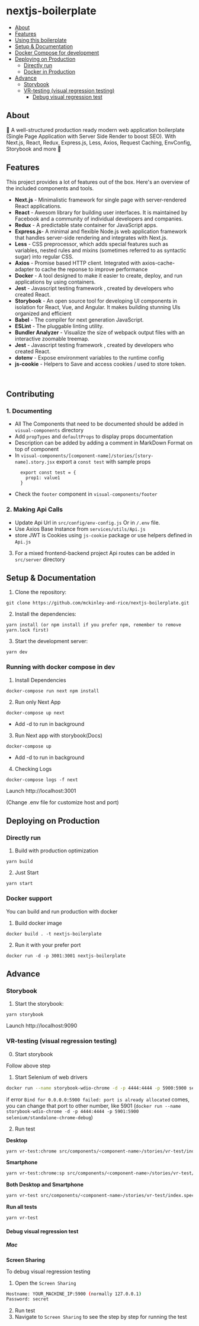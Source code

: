# nextjs-boilerplate

<!-- vscode-markdown-toc -->
* [About](#About)
* [Features](#Features)
* [Using this boilerplate](#Contributing)
* [Setup & Documentation](#SetupDocumentation)
* [Docker Compose for development](#DockerCompose)
* [Deploying on Production](#DeployingonProduction)
	* [Directly run](#Directlyrun)
	* [Docker in Production](#Dockersupport)
* [Advance](#Advance)
	* [Storybook](#Storybook)
	* [VR-testing (visual regression testing)](#VR-testingvisualregressiontesting)
		* [Debug visual regression test](#Debugvisualregressiontest)

## <a name='About'></a>About

🚀 A well-structured production ready modern web application boilerplate (Single Page Application with Server Side Render to boost SEO). With Next.js, React, Redux, Express.js, Less, Axios, Request Caching, EnvConfig, Storybook and more 🚀

## <a name='Features'></a>Features

This project provides a lot of features out of the box. Here's an overview of the included components and tools.

- **Next.js** - Minimalistic framework for single page with server-rendered React applications.
- **React** - Awesom library for building user interfaces. It is maintained by Facebook and a community of individual developers and companies.
- **Redux** - A predictable state container for JavaScript apps.
- **Express.js**- A minimal and flexible Node.js web application framework that handles server-side rendering and integrates with Next.js.
- **Less** - CSS preprocessor, which adds special features such as variables, nested rules and mixins (sometimes referred to as syntactic sugar) into regular CSS.
- **Axios** - Promise based HTTP client. Integrated with axios-cache-adapter to cache the reponse to improve performance
- **Docker** - A tool designed to make it easier to create, deploy, and run applications by using containers.
- **Jest** - Javascript testing framework , created by developers who created React.
- **Storybook** - An open source tool for developing UI components in isolation for React, Vue, and Angular. It makes building stunning UIs organized and efficient
- **Babel** - The compiler for next generation JavaScript.
- **ESLint** - The pluggable linting utility.
- **Bundler Analyzer** - Visualize the size of webpack output files with an interactive zoomable treemap.
- **Jest** - Javascript testing framework , created by developers who created React.
- **dotenv** - Expose environment variables to the runtime config
- **js-cookie** - Helpers to Save and access cookies / used to store token.

<br/>

## <a name='Contributing'></a>Contributing
### 1. Documenting

  - All The Components that need to be documented should be added in `visual-components` directory
  - Add `propTypes` and `defaultProps` to display props documentation
  - Description can be added by adding a comment in MarkDown Format on top of component
  - In `visual-components/[component-name]/stories/[story-name].story.jsx` export a `const test` with sample props
      ```
        export const test = {
          prop1: value1
        }
      ```
  - Check the `footer` component in `visual-components/footer`
  
### 2. Making Api Calls

  - Update Api Url in `src/config/env-config.js` Or in `/.env` file.
  - Use Axios Base Instance from `services/utils/Api.js`
  - store JWT is Cookies using `js-cookie` package or use helpers defined in `Api.js`

3. For a mixed frontend-backend project Api routes can be added in `src/server` directory

## <a name='SetupDocumentation'></a>Setup & Documentation

1. Clone the repository:

```
git clone https://github.com/mckinley-and-rice/nextjs-boilerplate.git
```

2. Install the dependencies:

```
yarn install (or npm install if you prefer npm, remember to remove yarn.lock first)
```

3. Start the development server:

```
yarn dev
```

### <a name='DockerCompose'></a>Running with docker compose in dev

1. Install Dependencies
```
docker-compose run next npm install
```

2. Run only Next App

```
docker-compose up next
```
- Add -d to run in background

3. Run Next app with storybook(Docs)

```
docker-compose up
```
- Add -d to run in background

4. Checking Logs
```
docker-compose logs -f next
```

Launch http://localhost:3001

(Change .env file for customize host and port)

## <a name='DeployingonProduction'></a>Deploying on Production

### <a name='Directlyrun'></a>Directly run

1. Build with production optimization

```
yarn build
```

2. Just Start

```
yarn start
```

### <a name='Dockersupport'></a>Docker support

You can build and run production with docker

1. Build docker image

```
docker build . -t nextjs-boilerplate
```

2. Run it with your prefer port

```
docker run -d -p 3001:3001 nextjs-boilerplate
```

## <a name='Advance'></a>Advance

### <a name='Storybook'></a>Storybook

1. Start the storybook:

```
yarn storybook
```

Launch http://localhost:9090

### <a name='VR-testingvisualregressiontesting'></a>VR-testing (visual regression testing)

0. Start storybook

Follow above step

1. Start Selenium of web drivers

```bash
docker run --name storybook-wdio-chrome -d -p 4444:4444 -p 5900:5900 selenium/standalone-chrome-debug
```

if error `Bind for 0.0.0.0:5900 failed: port is already allocated` comes, you can change that port to other number, like 5901 (`docker run --name storybook-wdio-chrome -d -p 4444:4444 -p 5901:5900 selenium/standalone-chrome-debug`)

2. Run test

**Desktop**

```bash
yarn vr-test:chrome src/components/<component-name>/stories/vr-test/index.spec.ts
```

**Smartphone**

```bash
yarn vr-test:chrome:sp src/components/<component-name>/stories/vr-test/index.spec.ts
```

**Both Desktop and Smartphone**

```bash
yarn vr-test src/components/<component-name>/stories/vr-test/index.spec.ts
```

**Run all tests**

```bash
yarn vr-test
```

#### <a name='Debugvisualregressiontest'></a>Debug visual regression test

##### Mac

**Screen Sharing**

To debug visual regression testing

1. Open the `Screen Sharing`

```bash
Hostname: YOUR_MACHINE_IP:5900 (normally 127.0.0.1)
Password: secret
```

2. Run test
3. Navigate to `Screen Sharing` to see the step by step for running the test